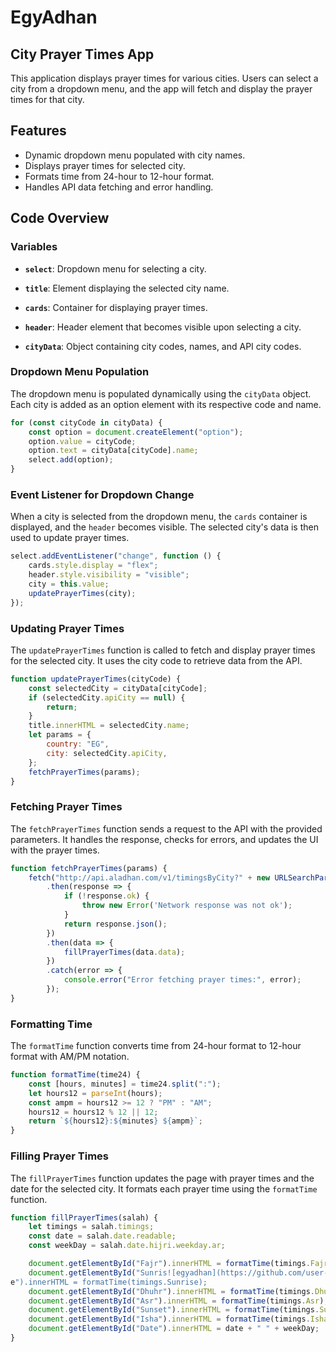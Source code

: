 # EgyAdhan
## City Prayer Times App

This application displays prayer times for various cities. Users can select a city from a dropdown menu, and the app will fetch and display the prayer times for that city.

## Features

- Dynamic dropdown menu populated with city names.
- Displays prayer times for selected city.
- Formats time from 24-hour to 12-hour format.
- Handles API data fetching and error handling.

## Code Overview

### Variables

- **`select`**: Dropdown menu for selecting a city.
- **`title`**: Element displaying the selected city name.
- **`cards`**: Container for displaying prayer times.
- **`header`**: Header element that becomes visible upon selecting a city.

- **`cityData`**: Object containing city codes, names, and API city codes.

### Dropdown Menu Population

The dropdown menu is populated dynamically using the `cityData` object. Each city is added as an option element with its respective code and name.

```javascript
for (const cityCode in cityData) {
    const option = document.createElement("option");
    option.value = cityCode;
    option.text = cityData[cityCode].name;
    select.add(option);
}
```

### Event Listener for Dropdown Change

When a city is selected from the dropdown menu, the `cards` container is displayed, and the `header` becomes visible. The selected city's data is then used to update prayer times.

```javascript
select.addEventListener("change", function () {
    cards.style.display = "flex";
    header.style.visibility = "visible";
    city = this.value;
    updatePrayerTimes(city);
});
```

### Updating Prayer Times

The `updatePrayerTimes` function is called to fetch and display prayer times for the selected city. It uses the city code to retrieve data from the API.

```javascript
function updatePrayerTimes(cityCode) {
    const selectedCity = cityData[cityCode];
    if (selectedCity.apiCity == null) {
        return;
    }
    title.innerHTML = selectedCity.name;
    let params = {
        country: "EG",
        city: selectedCity.apiCity,
    };
    fetchPrayerTimes(params);
}
```

### Fetching Prayer Times

The `fetchPrayerTimes` function sends a request to the API with the provided parameters. It handles the response, checks for errors, and updates the UI with the prayer times.

```javascript
function fetchPrayerTimes(params) {
    fetch("http://api.aladhan.com/v1/timingsByCity?" + new URLSearchParams(params))
        .then(response => {
            if (!response.ok) {
                throw new Error('Network response was not ok');
            }
            return response.json();
        })
        .then(data => {
            fillPrayerTimes(data.data);
        })
        .catch(error => {
            console.error("Error fetching prayer times:", error);
        });
}

```

### Formatting Time

The `formatTime` function converts time from 24-hour format to 12-hour format with AM/PM notation.

```javascript
function formatTime(time24) {
    const [hours, minutes] = time24.split(":");
    let hours12 = parseInt(hours);
    const ampm = hours12 >= 12 ? "PM" : "AM";
    hours12 = hours12 % 12 || 12;
    return `${hours12}:${minutes} ${ampm}`;
}


```

### Filling Prayer Times

The `fillPrayerTimes` function updates the page with prayer times and the date for the selected city. It formats each prayer time using the `formatTime` function.

```javascript
function fillPrayerTimes(salah) {
    let timings = salah.timings;
    const date = salah.date.readable;
    const weekDay = salah.date.hijri.weekday.ar;

    document.getElementById("Fajr").innerHTML = formatTime(timings.Fajr);
    document.getElementById("Sunris![egyadhan](https://github.com/user-attachments/assets/781794e7-b9c4-4a67-8f3a-c980814ce3fd)
e").innerHTML = formatTime(timings.Sunrise);
    document.getElementById("Dhuhr").innerHTML = formatTime(timings.Dhuhr);
    document.getElementById("Asr").innerHTML = formatTime(timings.Asr);
    document.getElementById("Sunset").innerHTML = formatTime(timings.Sunset);
    document.getElementById("Isha").innerHTML = formatTime(timings.Isha);
    document.getElementById("Date").innerHTML = date + " " + weekDay;
}

```


